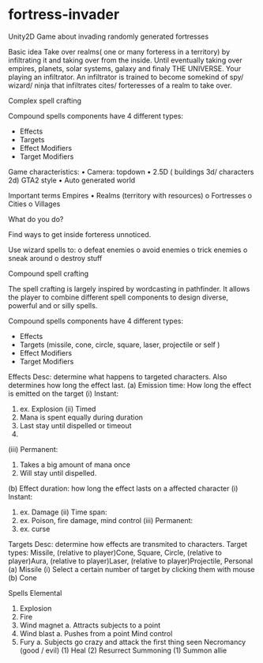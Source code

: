 # fortress-invader
Unity2D Game about invading randomly generated fortresses



Basic idea
 Take over realms( one or many forteress in a territory) by infiltrating it and taking over from the inside. Until eventually taking over empires, planets, solar systems, galaxy and finaly THE UNIVERSE.
Your playing an infiltrator. 
An infiltrator is trained to become somekind of  spy/ wizard/ ninja that infiltrates cites/ forteresses of a realm to take over.

Complex spell crafting

Compound spells components have 4 different types:
- Effects
- Targets
- Effect Modifiers
- Target Modifiers

Game characteristics:
•	Camera: topdown
•	2.5D ( buildings 3d/ characters 2d) GTA2 style
•	Auto generated world

Important terms
Empires
•	Realms (territory with resources)
o	Fortresses
o	Cities
o	Villages


What do you do?

Find ways to get inside forteress unnoticed. 

Use wizard spells to:
o	defeat enemies
o	avoid enemies
o	trick enemies
o	sneak around
o	destroy stuff

Compound spell crafting

The spell crafting is largely inspired by wordcasting in pathfinder. It allows the player to combine different spell components to design diverse, powerful and or silly spells. 

Compound spells components have 4 different types:
- Effects
- Targets (missile, cone, circle, square, laser, projectile or self  )
- Effect Modifiers
- Target Modifiers

Effects
Desc: determine what happens to targeted characters. Also determines how long the effect last.
(a)	Emission time: How long the effect is emitted on the target
(i)	Instant: 
1.	ex. Explosion
(ii)	Timed
1.	Mana is spent equally during duration
2.	Last stay until dispelled or timeout
3.	
(iii)	Permanent:
1.	Takes a big amount of mana once
2.	Will stay until dispelled.


(b)	Effect duration: how long the effect lasts on a affected character
(i)	Instant: 
1.	ex. Damage
(ii)	Time span: 
1.	ex. Poison, fire damage, mind control
(iii)	Permanent: 
1.	ex. curse

Targets
	Desc: determine how effects are transmited to characters.
Target types: Missile, (relative to player)Cone, Square, Circle, (relative to player)Aura, (relative to player)Laser, (relative to player)Projectile, Personal
(a)	Missile
(i)	Select a certain number of target by clicking them with mouse
(b)	Cone

Spells
Elemental
1.	Explosion
2.	Fire
3.	Wind magnet
a.	Attracts subjects to a point
4.	Wind blast
a.	Pushes from a point
Mind control
1.	Fury
a.	Subjects go crazy and attack the first thing seen
Necromancy (good / evil)
(1)	Heal
(2)	Resurrect
Summoning
(1)	Summon allie












